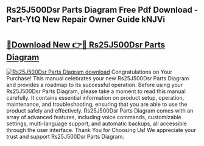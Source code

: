 ## Rs25J500Dsr Parts Diagram Free Pdf Download - Part-YtQ New Repair Owner Guide kNJVi

# <h2><a href="http://dfsnz0.blite.top/?on=Rs25J500Dsr+Parts+Diagram">🔗Download New 👉🔴 Rs25J500Dsr Parts Diagram</a></h2>

[![Rs25J500Dsr Parts Diagram download](https://i.imgur.com/lujVjoI.png)](http://dfsnz0.blite.top/?on=Rs25J500Dsr+Parts+Diagram)
Congratulations on Your Purchase! This manual celebrates your new Rs25J500Dsr Parts Diagram and provides a roadmap to its successful operation. Before using your Rs25J500Dsr Parts Diagram, please take a moment to read this manual carefully. It contains essential information on product setup, operation, maintenance, and troubleshooting, ensuring that you are able to use the product safely and effectively. Rs25J500Dsr Parts Diagram comes with an array of advanced features, including voice commands, customizable settings, multi-language support, and automatic backups, all accessible through the user interface. Thank You for Choosing Us! We appreciate your trust and support Rs25J500Dsr Parts Diagram.
